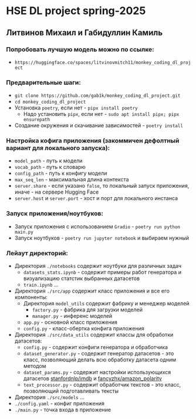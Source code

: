 # HSE DL project spring-2025
## Литвинов Михаил и Габидуллин Камиль

### Попробовать лучшую модель можно по ссылке:
- `https://huggingface.co/spaces/litvinovmitch11/monkey_coding_dl_project`

### Предварительные шаги:
- `git clone https://github.com/gab1k/monkey_coding_dl_project.git`
- `cd monkey_coding_dl_project`
- Установка `poetry`, если нет - `pipx install poetry`
  - Надо установить `pipx`, если нет - `sudo apt install pipx; pipx ensurepath`
- Создание окружения и скачивание зависимостей - `poetry install`

### Настройка кофига приложения (закоммичен дефолтный вариант для локального запуска):
- `model_path` - путь к модели 
- `vocab_path` - путь к словарю
- `config_path` - путь к конфигу модели
- `max_seq_len` - максимальная длина контекста
- `server.share` - если указано `false`, то локальный запуск приложения, иначе - на сервере Hugging Face
- `server.host` и `server.port` - хост и порт для локального инстанса

### Запуск приложения/ноутбуков:
- Запуск приложения с использованием `Gradio` - `poetry run python main.py`
- Запуск ноутбуков - `poetry run jupyter notebook` и выбираем нужный

### Лейаут директорий:
- Директория `./notebooks` содержит ноутбуки для различных задач
  - `datasets_stats.ipynb` - содержит примеры работ генератора и визуализацию статстик выбранных датасетов
  - `train.ipynb` ...
- Директория `./src/app` содержит класс приложения и все его компоненты:
  - Директория `model_utils` содержит фабрику и менеджер моделей
    - `factory.py` - фабрика для загрузки моделей
    - `manager.py` - инференс моделей
  - `app.py` - основной класс приложения
  - `config.py` - класс-обертка конфига приложения
- Директория `./src/data_utils` содержит классы для обработки датасетов:
  - `config.py` - содержит конфиги генератора и обработчика
  - `dataset_generator.py` - содержит генератор датасетов - это класс, позволяющий делать всю обработку датасета одним методом
  - `dataset_params.py` - содержит настройки использующихся датасетов [stanfordnlp/imdb](https://huggingface.co/datasets/stanfordnlp/imdb) и [fancyzhx/amazon_polarity](https://huggingface.co/datasets/fancyzhx/amazon_polarity)
  - `text_processor.py` - содержит обработчик текстов - это класс, позволяющий подготавливать тексты
- Директория `./src/models` ...
- `./config.yaml` - конфиг приложения
- `./main.py` - точка входа в приложение
